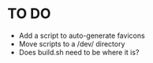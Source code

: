 # TO DO

- Add a script to auto-generate favicons
- Move scripts to a /dev/ directory
- Does build.sh need to be where it is?